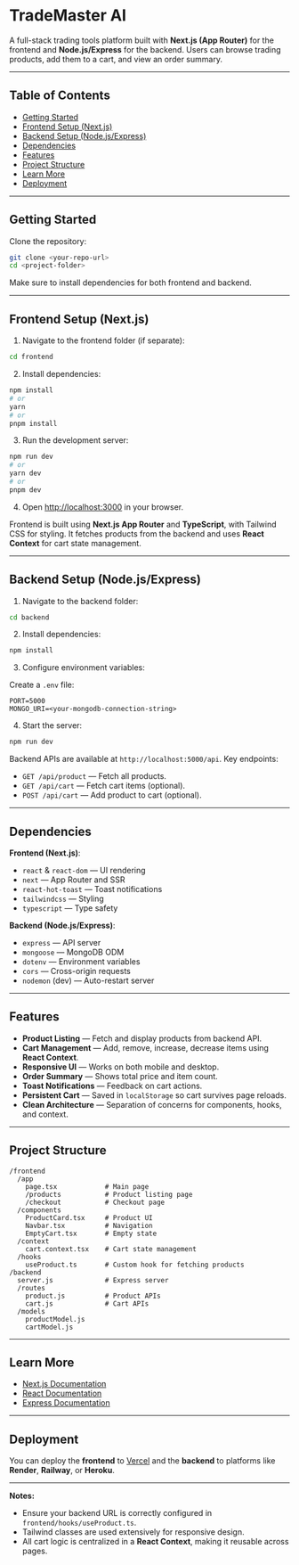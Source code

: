 # TradeMaster AI

A full-stack trading tools platform built with **Next.js (App Router)** for the frontend and **Node.js/Express** for the backend. Users can browse trading products, add them to a cart, and view an order summary.

---

## Table of Contents

- [Getting Started](#getting-started)
- [Frontend Setup (Next.js)](#frontend-setup-nextjs)
- [Backend Setup (Node.js/Express)](#backend-setup-nodejsexpress)
- [Dependencies](#dependencies)
- [Features](#features)
- [Project Structure](#project-structure)
- [Learn More](#learn-more)
- [Deployment](#deployment)

---

## Getting Started

Clone the repository:

```bash
git clone <your-repo-url>
cd <project-folder>
```

Make sure to install dependencies for both frontend and backend.

---

## Frontend Setup (Next.js)

1. Navigate to the frontend folder (if separate):

```bash
cd frontend
```

2. Install dependencies:

```bash
npm install
# or
yarn
# or
pnpm install
```

3. Run the development server:

```bash
npm run dev
# or
yarn dev
# or
pnpm dev
```

4. Open [http://localhost:3000](http://localhost:3000) in your browser.

Frontend is built using **Next.js App Router** and **TypeScript**, with Tailwind CSS for styling. It fetches products from the backend and uses **React Context** for cart state management.

---

## Backend Setup (Node.js/Express)

1. Navigate to the backend folder:

```bash
cd backend
```

2. Install dependencies:

```bash
npm install
```

3. Configure environment variables:

Create a `.env` file:

```
PORT=5000
MONGO_URI=<your-mongodb-connection-string>
```

4. Start the server:

```bash
npm run dev
```

Backend APIs are available at `http://localhost:5000/api`. Key endpoints:

- `GET /api/product` — Fetch all products.
- `GET /api/cart` — Fetch cart items (optional).
- `POST /api/cart` — Add product to cart (optional).

---

## Dependencies

**Frontend (Next.js)**:

- `react` & `react-dom` — UI rendering
- `next` — App Router and SSR
- `react-hot-toast` — Toast notifications
- `tailwindcss` — Styling
- `typescript` — Type safety

**Backend (Node.js/Express)**:

- `express` — API server
- `mongoose` — MongoDB ODM
- `dotenv` — Environment variables
- `cors` — Cross-origin requests
- `nodemon` (dev) — Auto-restart server

---

## Features

- **Product Listing** — Fetch and display products from backend API.
- **Cart Management** — Add, remove, increase, decrease items using **React Context**.
- **Responsive UI** — Works on both mobile and desktop.
- **Order Summary** — Shows total price and item count.
- **Toast Notifications** — Feedback on cart actions.
- **Persistent Cart** — Saved in `localStorage` so cart survives page reloads.
- **Clean Architecture** — Separation of concerns for components, hooks, and context.

---

## Project Structure

```
/frontend
  /app
    page.tsx            # Main page
    /products           # Product listing page
    /checkout           # Checkout page
  /components
    ProductCard.tsx     # Product UI
    Navbar.tsx          # Navigation
    EmptyCart.tsx       # Empty state
  /context
    cart.context.tsx    # Cart state management
  /hooks
    useProduct.ts       # Custom hook for fetching products
/backend
  server.js             # Express server
  /routes
    product.js          # Product APIs
    cart.js             # Cart APIs
  /models
    productModel.js
    cartModel.js
```

---

## Learn More

- [Next.js Documentation](https://nextjs.org/docs)
- [React Documentation](https://reactjs.org/docs/getting-started.html)
- [Express Documentation](https://expressjs.com/)

---

## Deployment

You can deploy the **frontend** to [Vercel](https://vercel.com/) and the **backend** to platforms like **Render**, **Railway**, or **Heroku**.

---

**Notes:**

- Ensure your backend URL is correctly configured in `frontend/hooks/useProduct.ts`.
- Tailwind classes are used extensively for responsive design.
- All cart logic is centralized in a **React Context**, making it reusable across pages.

